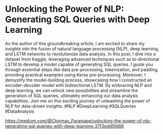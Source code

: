 # Unlocking the Power of NLP: Generating SQL Queries with Deep Learning

As the author of this groundbreaking article, I am excited to share my insights into the fusion of natural language processing (NLP), deep learning, and LSTM networks to revolutionize data analysis. In this post, I dive into a dataset from Kaggle, leveraging advanced techniques such as bi-directional LSTM to develop a model capable of generating SQL queries. I guide you through essential steps like data pre-processing, tokenization, and padding, providing practical examples using Keras pre-processing. Moreover, I demystify the model-building process, showcasing how I constructed an encoder-decoder model with bidirectional LSTM. By embracing NLP and deep learning, we can unlock new possibilities and streamline the generation of SQL queries, ultimately enhancing our data analysis capabilities. Join me on this exciting journey of unleashing the power of NLP for data-driven insights. #NLP #DeepLearning #SQLQueries #DataAnalysis



https://medium.com/@Chinmay_Paranjape/unlocking-the-power-of-nlp-generating-sql-queries-with-deep-learning-37f3edd5fd66
